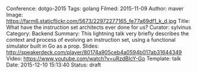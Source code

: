 Conference: dotgo-2015
Tags: golang
Filmed: 2015-11-09
Author: maver
Image: https://farm6.staticflickr.com/5673/22972277165_fe77a69df1_k_d.jpg
Title: What have the instruction set architects ever done for us?
Curator: sylvinus
Category: Backend
Summary: This lightning talk very briefly describes the context and process of evolving an instruction set, using a functional simulator built in Go as a prop.
Slides: http://speakerdeck.com/player/80174a905ceb4a0594b017ab31644349
Video: https://www.youtube.com/watch?v=uRzdBIcY-Go
Template: talk
Date: 2015-12-10 15:13:40
Status: draft